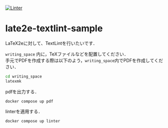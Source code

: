 [![Linter](https://github.com/t4t5u0/latex2e-textlint-sample/actions/workflows/linter.yaml/badge.svg?event=workflow_run)](https://github.com/t4t5u0/latex2e-textlint-sample/actions/workflows/linter.yaml)

# late2e-textlint-sample
LaTeX2eに対して、TextLintを行いたいです．

`writing_space` 内に，TeXファイルなどを配置してください．  
手元でPDFを作成する際は以下のよう，`writing_space`内でPDFを作成してください．
```sh
cd writing_space
latexmk
```

pdfを出力する．
```
docker compose up pdf
```


linterを適用する．
```
docker compose up linter
```